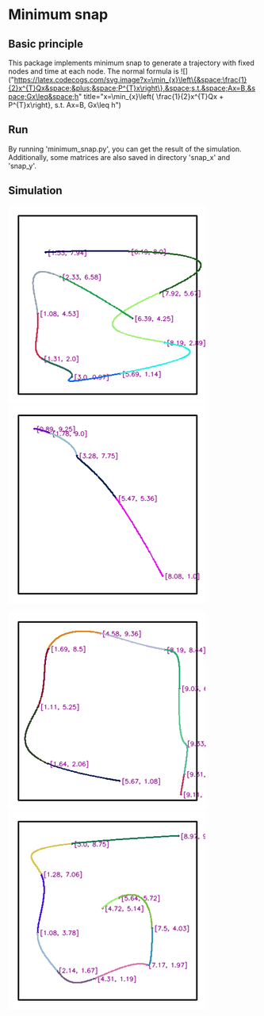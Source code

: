 # Minimum snap
## Basic principle
This package implements minimum snap to generate a trajectory with fixed nodes and time at each node.
The normal formula is 
![]("https://latex.codecogs.com/svg.image?x=\min_{x}\left\{&space;\frac{1}{2}x^{T}Qx&space;&plus;&space;P^{T}x\right\},&space;s.t.&space;Ax=B,&space;Gx\leq&space;h" title="x=\min_{x}\left\{ \frac{1}{2}x^{T}Qx + P^{T}x\right\}, s.t. Ax=B, Gx\leq h") 

## Run
By running 'minimum_snap.py', you can get the result of the simulation.
Additionally, some matrices are also saved in directory 'snap_x' and 'snap_y'.

## Simulation
![image](https://github.com/Yang-Yefeng/PathPlanningAlgorithms/blob/main/somefigures/figure/minimum_snap1.png)
![image](https://github.com/Yang-Yefeng/PathPlanningAlgorithms/blob/main/somefigures/figure/minimum_snap2.png)

![image](https://github.com/Yang-Yefeng/PathPlanningAlgorithms/blob/main/somefigures/figure/minimum_snap3.png)
![image](https://github.com/Yang-Yefeng/PathPlanningAlgorithms/blob/main/somefigures/figure/minimum_snap4.png)